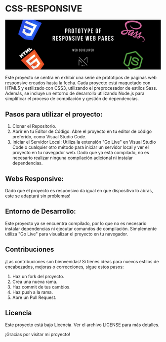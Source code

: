 # CSS-RESPONSIVE

<img src="https://github.com/Mayadevv/CSS-RESPONSIVE/blob/main/banner%20responsive.png">

Este proyecto se centra en exhibir una serie de prototipos de paginas web responsive creados hasta la fecha. Cada proyecto está maquetado con HTML5 y estilizado con CSS3, utilizando el preprocesador de estilos Sass. Además, se incluye un entorno de desarrollo utilizando Node.js para simplificar el proceso de compilación y gestión de dependencias.

## Pasos para utilizar el proyecto:
1. Clonar el Repositorio.
2. Abrir en tu Editor de Código:
Abre el proyecto en tu editor de código preferido, como Visual Studio Code.
3. Iniciar el Servidor Local:
Utiliza la extensión "Go Live" en Visual Studio Code o cualquier otro método para iniciar un servidor local y ver el proyecto en tu navegador web. Dado que ya está compilado, no es necesario realizar ninguna compilación adicional ni instalar dependencias.

## Webs Responsive:
Dado que el proyecto es responsivo da igual en que dispositivo lo abras, este se adaptará sin problemas!

## Entorno de Desarrollo:
Este proyecto ya se encuentra compilado, por lo que no es necesario instalar dependencias ni ejecutar comandos de compilación. Simplemente utiliza "Go Live" para visualizar el proyecto en tu navegador.

## Contribuciones
¡Las contribuciones son bienvenidas! Si tienes ideas para nuevos estilos de encabezados, mejoras o correcciones, sigue estos pasos:

1. Haz un fork del proyecto.
2. Crea una nueva rama.
3. Haz commit de tus cambios.
4. Haz push a la rama.
5. Abre un Pull Request.

## Licencia
Este proyecto está bajo Licencia. Ver el archivo LICENSE para más detalles.



¡Gracias por visitar mi proyecto!
